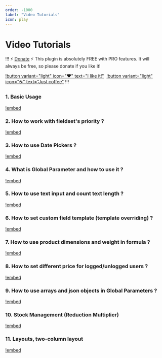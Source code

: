```yaml
---
order: -1000
label: "Video Tutorials"
icon: play
---
```

# Video Tutorials
!!! :zap: [Donate](https://www.paypal.com/donate/?hosted_button_id=5DNZK72H5YCBY) :zap:
This plugin is absolutely FREE with PRO features. It will always be free, so please donate if you like it!

[!button variant="light" icon=":heart:" text="I like it!"](https://www.paypal.com/donate/?hosted_button_id=5DNZK72H5YCBY)&nbsp;
[!button variant="light" icon=":coffee:" text="Just coffee"](https://www.buymeacoffee.com/piatkowski)
!!!
### 1. Basic Usage
[!embed](https://youtu.be/Jrc1dXof_pw)
### 2. How to work with fieldset's priority ?
[!embed](https://youtu.be/NjaNj3fI1FY)
### 3. How to use Date Pickers ?
[!embed](https://youtu.be/NTkMmBjPS-M)
### 4. What is Global Parameter and how to use it ?
[!embed](https://youtu.be/nurjcO_B3Ww)
### 5. How to use text input and count text length ?
[!embed](https://youtu.be/rTeHFh8ooeI)
### 6. How to set custom field template (template overriding) ?
[!embed](https://youtu.be/HyKn-JgcHqc)
### 7. How to use product dimensions and weight in formula ?
[!embed](https://youtu.be/M2t0yf8ocbk)
### 8. How to set different price for logged/unlogged users ?
[!embed](https://youtu.be/MFmxifI4tW4)
### 9. How to use arrays and json objects in Global Parameters ?
[!embed](https://youtu.be/qFA-4TJ6gvs)
### 10. Stock Management (Reduction Multiplier)
[!embed](https://youtu.be/5wCkgBbynCI)
### 11. Layouts, two-column layout
[!embed](https://youtu.be/b2iNp1lHxK0)